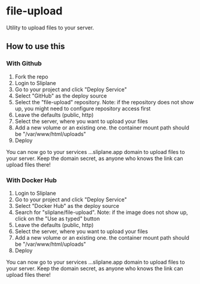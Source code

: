 # file-upload

Utility to upload files to your server.

## How to use this

### With Github

1. Fork the repo
2. Login to Sliplane
3. Go to your project and click "Deploy Service"
4. Select "GitHub" as the deploy source
5. Select the "file-upload" repository. Note: if the repository does not show up, you might need to configure repository access first
6. Leave the defaults (public, http)
7. Select the server, where you want to upload your files
9. Add a new volume or an existing one. the container mount path should be "/var/www/html/uploads"
10. Deploy

You can now go to your services ...sliplane.app domain to upload files to your server. Keep the domain secret, as anyone who knows the link can upload files there!

### With Docker Hub

1. Login to Sliplane
2. Go to your project and click "Deploy Service"
3. Select "Docker Hub" as the deploy source
4. Search for "sliplane/file-upload". Note: if the image does not show up, click on the "Use as typed" button
5. Leave the defaults (public, http)
6. Select the server, where you want to upload your files
7. Add a new volume or an existing one. the container mount path should be "/var/www/html/uploads"
8. Deploy

You can now go to your services ...sliplane.app domain to upload files to your server. Keep the domain secret, as anyone who knows the link can upload files there!
